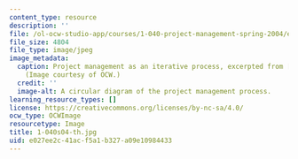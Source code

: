 ```yaml
---
content_type: resource
description: ''
file: /ol-ocw-studio-app/courses/1-040-project-management-spring-2004/e027ee2c41acf5a1b327a09e10984433_1-040s04-th.jpg
file_size: 4804
file_type: image/jpeg
image_metadata:
  caption: Project management as an iterative process, excerpted from [lecture 1](/courses/1-040-project-management-spring-2004/pages/lecture-notes).
    (Image courtesy of OCW.)
  credit: ''
  image-alt: A circular diagram of the project management process.
learning_resource_types: []
license: https://creativecommons.org/licenses/by-nc-sa/4.0/
ocw_type: OCWImage
resourcetype: Image
title: 1-040s04-th.jpg
uid: e027ee2c-41ac-f5a1-b327-a09e10984433
---
```

